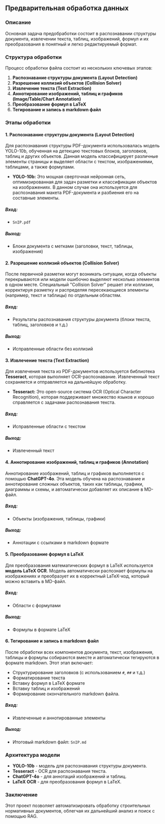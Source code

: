 
## Предварительная обработка данных

### Описание

Основная задача предобработки состоит в распознавании структуры документа, извлечении текста, таблиц, изображений, формул и их преобразования в понятный и легко редактируемый формат.

### Структура обработки

Процесс обработки файла состоит из нескольких ключевых этапов:

1.  **Распознавание структуры документа (Layout Detection)**
2.  **Разрешение коллизий объектов (Collision Solver)**
3.  **Извлечение текста (Text Extraction)**
4.  **Аннотирование изображений, таблиц и графиков (Image/Table/Chart Annotation)**
5.  **Преобразование формул в LaTeX**
6.  **Тегирование и запись в markdown файл**

### Этапы обработки

#### 1. Распознавание структуры документа (Layout Detection)

Для распознавания структуры PDF-документа использовалась модель YOLO-10b, обученная на детекцию текстовых блоков, заголовков, таблиц и других объектов. Данная модель классифицирует различные элементы страницы и выделяет области с текстом, изображениями, таблицами, а также формулами.

-   **YOLO-10b:**  Это мощная сверточная нейронная сеть, оптимизированная для задач разметки и классификации объектов на изображениях. В данном случае она используется для распознавания макета PDF-документа и разбиения его на составные элементы.

##### Вход:

-   `SnIP.pdf`

##### Выход:

-   Блоки документа с метками (заголовки, текст, таблицы, изображения)

#### 2. Разрешение коллизий объектов (Collision Solver)

После первичной разметки могут возникать ситуации, когда объекты перекрываются или модели ошибочно выделяют несколько элементов в одном месте. Специальный "Collision Solver" решает эти коллизии, корректируя разметку и распределяя пересекающиеся элементы (например, текст и таблицы) по отдельным областям.

##### Вход:

-   Результаты распознавания структуры документа (блоки текста, таблиц, заголовков и т.д.)

##### Выход:

-   Исправленные области без коллизий

#### 3. Извлечение текста (Text Extraction)

Для извлечения текста из PDF-документов используется библиотека  **Tesseract**, которая выполняет OCR-распознавание. Извлеченный текст сохраняется и отправляется на дальнейшую обработку.

-   **Tesseract:**  Это open-source система OCR (Optical Character Recognition), которая поддерживает множество языков и хорошо справляется с задачами распознавания текста.

##### Вход:

-   Исправленные области с текстом

##### Выход:

-   Извлеченный текст

#### 4. Аннотирование изображений, таблиц и графиков (Annotation)

Аннотирование изображений, таблиц и графиков выполняется с помощью  **ChatGPT-4o**. Эта модель обучена на распознавание и аннотирование сложных объектов, таких как таблицы, графики, диаграммы и схемы, и автоматически добавляет их описание в MD-файл.

##### Вход:

-   Объекты (изображения, таблицы, графики)

##### Выход:

-   Аннотации с ссылками в markdown формате

#### 5. Преобразование формул в LaTeX

Для преобразования математических формул в LaTeX используется  **модель LaTeX OCR**. Модель автоматически распознает формулы на изображениях и преобразует их в корректный LaTeX-код, который можно вставить в MD-файл.

##### Вход:

-   Области с формулами

##### Выход:

-   Формулы в формате LaTeX

#### 6. Тегирование и запись в markdown файл

После обработки всех компонентов документа, текст, изображения, таблицы и формулы собираются вместе и автоматически тегируются в формате markdown. Этот этап включает:

-   Структурирование заголовков (с использованием  `#`,  `##`  и т.д.)
-   Форматирование текста
-   Вставку формул в LaTeX формате
-   Вставку таблиц и изображений
-   Формирование окончательного markdown файла.

##### Вход:

-   Извлеченные и аннотированные элементы

##### Выход:

-   Итоговый markdown файл:  `SnIP.md`

### Архитектура модели

-   **YOLO-10b**  - модель для распознавания структуры документа.
-   **Tesseract**  - OCR для распознавания текста.
-   **ChatGPT-4o**  - для аннотаций изображений и таблиц.
-   **LaTeX OCR**  - для преобразования формул в LaTeX.

### Заключение

Этот проект позволяет автоматизировать обработку строительных нормативных документов, облегчая их дальнейший анализ и поиск с помощью RAG.